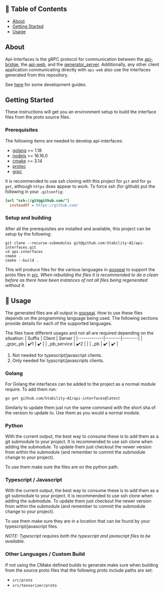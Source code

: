 ## 📝 Table of Contents

- [About](#about)
- [Getting Started](#getting_started)
- [Usage](#usage)

## About <a name = "about"></a>

Api-Interfaces is the gRPC protocol for communication between the 
[api-bridge](https://github.com/Stability-AI/api-bridge), the [api-web](https://github.com/Stability-AI/api-web),
and the [generator_server](https://github.com/Stability-AI/generator_server). Additionally, any 
other client application communicating directly with `api-web` also use the interfaces generated 
from this repository.

See [here](https://www.notion.so/stabilityai/Protocol-Buffer-Development-Guidelines-94c6a5b9082d4aa6a2d6bf50b86fe0ac) for some development guides.

## Getting Started <a name = "getting_started"></a>

These instructions will get you an environment setup to build the interface files from the proto source files.

### Prerequisites

The following items are needed to develop api-interfaces:
- [golang](https://go.dev/) >= 1.18
- [nodejs](https://nodejs.org/en/) >= 16.16.0
- [cmake](https://cmake.org/) >= 3.14
- [protoc](https://github.com/protocolbuffers/protobuf#protocol-compiler-installation)
- [grpc](https://grpc.io/)

It is recommended to use ssh cloning with this project for `git` and for `go get`, although `https` 
does appear to work.  To force ssh (for github) put the following in your `.gitconfig`:

```ini
[url "ssh://git@github.com/"]
  insteadOf = https://github.com/
```

### Setup and building

After all the prerequisites are installed and available, this project can be setup by the following:

```shell
git clone --recurse-submodules git@github.com:Stability-AI/api-interfaces.git
cd api-interfaces
cmake .
cmake --build .
```

This will produce files for the various languages in [gooseai](./gooseai) to support the proto 
files in [src](./src).  *When rebuilding the files it is recommended to do a clean before as there 
have been instances of not all files being regenerated without it.*

## 🎈 Usage <a name="usage"></a>

The generated files are all output in [gooseai](./gooseai).  How to use these files depends on the 
programming language being used.  The following sections provide details for each of the supported 
languages.

The files have different usages and not all are required depending on the situation:
| Suffix      | Client | Server |
|-------------|--------|--------|
| _grpc_pb    | ✔️1    | ✔️     |
| _pb_service | ✔️2    |        |
| _pb         | ✔️     | ✔️     |


1. Not needed for typescript/javascript clients.
2. Only needed for typscript/javascripts clients.


### Golang

For Golang the interfaces can be added to the project as a normal module require.  To add them run:

```shell
go get github.com/Stability-AI/api-interfaces@latest
```

Similarly to update them just run the same command with the short sha of the version to update to. 
Use them as you would a normal module.

### Python

With the current output, the best way to consume these is to add them as a git submodule to your 
project.  It is recommended to use ssh clone when adding the submodule.  To update them just
checkout the newer version from within the submodule (and remember to commit the submodule change
to your project).

To use them make sure the files are on the python path.


### Typescript / Javascript

With the current output, the best way to consume these is to add them as a git submodule to your 
project.  It is recommended to use ssh clone when adding the submodule.  To update them just
checkout the newer version from within the submodule (and remember to commit the submodule change
to your project).

To use them make sure they are in a location that can be found by your typescript/javascript files.

*NOTE: Typescript requires both the typescript and javascript files to be available.*

### Other Languages / Custom Build

If not using the CMake defined builds to generate make sure when building from the source proto 
files that the following proto include paths are set:
- `src/proto`
- `src/tensorizer/proto`

